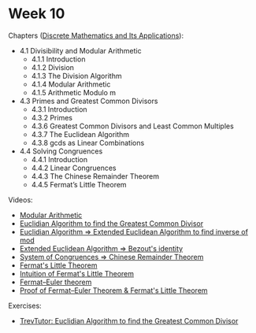 # Week 10

Chapters ([Discrete Mathematics and Its Applications](https://annas-archive.org/md5/fbd2bb38796aca68b86da621fe6b0fad)):
- 4.1 Divisibility and Modular Arithmetic
    - 4.1.1 Introduction
    - 4.1.2 Division
    - 4.1.3 The Division Algorithm
    - 4.1.4 Modular Arithmetic
    - 4.1.5 Arithmetic Modulo m
- 4.3 Primes and Greatest Common Divisors
    - 4.3.1 Introduction
    - 4.3.2 Primes
    - 4.3.6 Greatest Common Divisors and Least Common Multiples
    - 4.3.7 The Euclidean Algorithm
    - 4.3.8 gcds as Linear Combinations
- 4.4 Solving Congruences
    - 4.4.1 Introduction
    - 4.4.2 Linear Congruences
    - 4.4.3 The Chinese Remainder Theorem
    - 4.4.5 Fermat’s Little Theorem


Videos:
<!-- - [Modular Arithmetic](https://www.youtube.com/watch?v=Sq_BmcmrQkk) -->
- [Modular Arithmetic](https://www.youtube.com/watch?v=d-n92Ml1iu0)
- [Euclidian Algorithm to find the Greatest Common Divisor](https://www.youtube.com/watch?v=cOwyHTiW4KE)
- [Euclidian Algorithm => Extended Euclidean Algorithm to find inverse of mod](https://www.youtube.com/watch?v=fz1vxq5ts5I)
- [Extended Euclidean Algorithm => Bezout's identity](https://www.youtube.com/watch?v=_rRu1jg7Kus)
- [System of Congruences => Chinese Remainder Theorem](https://www.youtube.com/watch?v=LInNgWMtFEs)
- [Fermat's Little Theorem](https://www.youtube.com/watch?v=HbcMtbSYDec)
- [Intuition of Fermat's Little Theorem](https://www.youtube.com/watch?v=OoQ16YCYksw)
- [Fermat–Euler theorem](https://www.youtube.com/watch?v=FPibhoUApbQ)
- [Proof of Fermat–Euler Theorem & Fermat's Little Theorem](https://www.youtube.com/watch?v=5pswKNgVZSg)

Exercises:
- [TrevTutor: Euclidian Algorithm to find the Greatest Common Divisor](https://www.youtube.com/watch?v=e_Kl5kvRuJs)
